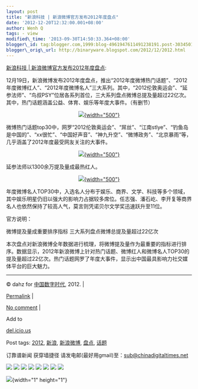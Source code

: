 ```yaml
--- 
layout: post 
title: "新浪科技 | 新浪微博官方发布2012年度盘点" 
date: '2012-12-20T12:32:00.001+08:00' 
author: Wenh Q
tags: - view
modified\_time: '2013-09-30T14:50:33.364+08:00' 
blogger\_id: tag:blogger.com,1999:blog-4961947611491238191.post-3034501233971089486
blogger\_orig\_url: http://binaryware.blogspot.com/2012/12/2012.html
---
```

[新浪科技 |
新浪微博官方发布2012年度盘点](http://feedproxy.google.com/~r/chinagfwblog/~3/ym5DnVLIZNU/):

12月19日，新浪微博发布2012年度盘点，推出“2012年度微博热门话题”、“2012年度微博红人”、“2012年度微博名人”三大系列。其中，“2012伦敦奥运会”、“延参法师”、“鸟叔PSY”位居各系列首位，三大系列盘点微博总提及量超过22亿次。其中，热门话题涵盖公益、体育、娱乐等年度大事件。（有删节）

<div style="text-align: center;">

[![](https://caonima.biz/chinese/files/2012/12/U2176P2T78D24492F3305DT20121219113018.jpg){width="500"}](https://caonima.biz/chinese/2012/12/%e6%96%b0%e6%b5%aa%e7%a7%91%e6%8a%80-%e6%96%b0%e6%b5%aa%e5%be%ae%e5%8d%9a%e5%ae%98%e6%96%b9%e5%8f%91%e5%b8%832012%e5%b9%b4%e5%ba%a6%e7%9b%98%e7%82%b9/u2176p2t78d24492f3305dt20121219113018/)

</div>

微博热门话题top30中，网罗“2012伦敦奥运会”、“屌丝”、“江南stlye”、“钓鱼岛是中国的”、“xx很忙”、“中国好声音”、“神九升空”、“微博政务”、“北京暴雨”等，几乎涵盖了2012年度最受网友关注的大事件。

<div style="text-align: center;">

[![](https://caonima.biz/chinese/files/2012/12/U2176P2T78D24492F3306DT20121219113018.jpg){width="500"}](https://caonima.biz/chinese/2012/12/%e6%96%b0%e6%b5%aa%e7%a7%91%e6%8a%80-%e6%96%b0%e6%b5%aa%e5%be%ae%e5%8d%9a%e5%ae%98%e6%96%b9%e5%8f%91%e5%b8%832012%e5%b9%b4%e5%ba%a6%e7%9b%98%e7%82%b9/u2176p2t78d24492f3306dt20121219113018/)

</div>

延参法师以1300余万提及量成最热红人。

<div style="text-align: center;">

[![](https://caonima.biz/chinese/files/2012/12/U2176P2T78D24492F3307DT20121219113018.jpg){width="500"}](https://caonima.biz/chinese/2012/12/%e6%96%b0%e6%b5%aa%e7%a7%91%e6%8a%80-%e6%96%b0%e6%b5%aa%e5%be%ae%e5%8d%9a%e5%ae%98%e6%96%b9%e5%8f%91%e5%b8%832012%e5%b9%b4%e5%ba%a6%e7%9b%98%e7%82%b9/u2176p2t78d24492f3307dt20121219113018/)

</div>

<div style="text-align: left;">

年度微博名人TOP30中，入选名人分布于娱乐、商界、文学、科技等多个领域，其中娱乐明星仍旧以强大的影响力占据较多席位。任志强、潘石屹、李开复等商界名人也依然保持了较高人气，莫言则凭诺贝尔文学奖迅速跃升至11位。

</div>

<div style="text-align: left;">

官方说明：

</div>

微博提及量成重要排序指标 三大系列盘点微博总提及量超过22亿次

本次盘点对新浪微博全年数据进行梳理，将微博提及量作为最重要的指标进行排序。数据显示，2012年新浪微博上针对热门话题、微博红人和微博名人TOP30的提及量超过22亿次。热门话题网罗了年度大事件，显示出中国最具影响力社交媒体平台的巨大魅力。


------------------------------------------------------------------------

© dahz for [中国数字时代](https://caonima.biz/chinese), 2012. |

[Permalink](https://caonima.biz/chinese/2012/12/%e6%96%b0%e6%b5%aa%e7%a7%91%e6%8a%80-%e6%96%b0%e6%b5%aa%e5%be%ae%e5%8d%9a%e5%ae%98%e6%96%b9%e5%8f%91%e5%b8%832012%e5%b9%b4%e5%ba%a6%e7%9b%98%e7%82%b9/)
|

[No
comment](https://caonima.biz/chinese/2012/12/%e6%96%b0%e6%b5%aa%e7%a7%91%e6%8a%80-%e6%96%b0%e6%b5%aa%e5%be%ae%e5%8d%9a%e5%ae%98%e6%96%b9%e5%8f%91%e5%b8%832012%e5%b9%b4%e5%ba%a6%e7%9b%98%e7%82%b9/#comments)
|

Add to

[del.icio.us](http://del.icio.us/post?url=https://caonima.biz/chinese/2012/12/%e6%96%b0%e6%b5%aa%e7%a7%91%e6%8a%80-%e6%96%b0%e6%b5%aa%e5%be%ae%e5%8d%9a%e5%ae%98%e6%96%b9%e5%8f%91%e5%b8%832012%e5%b9%b4%e5%ba%a6%e7%9b%98%e7%82%b9/&title=%E6%96%B0%E6%B5%AA%E7%A7%91%E6%8A%80%20%7C%20%E6%96%B0%E6%B5%AA%E5%BE%AE%E5%8D%9A%E5%AE%98%E6%96%B9%E5%8F%91%E5%B8%832012%E5%B9%B4%E5%BA%A6%E7%9B%98%E7%82%B9)





Post tags: [2012](https://caonima.biz/chinese/tag/2012/?category=10466),
[新浪](https://caonima.biz/chinese/tag/%e6%96%b0%e6%b5%aa/?category=10466),
[新浪微博](https://caonima.biz/chinese/tag/%e6%96%b0%e6%b5%aa%e5%be%ae%e5%8d%9a/?category=10466),
[盘点](https://caonima.biz/chinese/tag/%e7%9b%98%e7%82%b9/?category=10466),
[话题](https://caonima.biz/chinese/tag/%e8%af%9d%e9%a2%98/?category=10466)



订靠谱新闻 获穿墙捷径
请发电邮(最好用gmail)至：sub@chinadigitaltimes.net





<div>

[![](http://feeds.feedburner.com/~ff/chinagfwblog?d=yIl2AUoC8zA)](http://feeds.feedburner.com/~ff/chinagfwblog?a=ym5DnVLIZNU:2YP5AZzQsBo:yIl2AUoC8zA)
[![](http://feeds.feedburner.com/~ff/chinagfwblog?i=ym5DnVLIZNU:2YP5AZzQsBo:-BTjWOF_DHI)](http://feeds.feedburner.com/~ff/chinagfwblog?a=ym5DnVLIZNU:2YP5AZzQsBo:-BTjWOF_DHI)
[![](http://feeds.feedburner.com/~ff/chinagfwblog?i=ym5DnVLIZNU:2YP5AZzQsBo:F7zBnMyn0Lo)](http://feeds.feedburner.com/~ff/chinagfwblog?a=ym5DnVLIZNU:2YP5AZzQsBo:F7zBnMyn0Lo)
[![](http://feeds.feedburner.com/~ff/chinagfwblog?i=ym5DnVLIZNU:2YP5AZzQsBo:V_sGLiPBpWU)](http://feeds.feedburner.com/~ff/chinagfwblog?a=ym5DnVLIZNU:2YP5AZzQsBo:V_sGLiPBpWU)
[![](http://feeds.feedburner.com/~ff/chinagfwblog?d=qj6IDK7rITs)](http://feeds.feedburner.com/~ff/chinagfwblog?a=ym5DnVLIZNU:2YP5AZzQsBo:qj6IDK7rITs)
[![](http://feeds.feedburner.com/~ff/chinagfwblog?d=l6gmwiTKsz0)](http://feeds.feedburner.com/~ff/chinagfwblog?a=ym5DnVLIZNU:2YP5AZzQsBo:l6gmwiTKsz0)
[![](http://feeds.feedburner.com/~ff/chinagfwblog?i=ym5DnVLIZNU:2YP5AZzQsBo:gIN9vFwOqvQ)](http://feeds.feedburner.com/~ff/chinagfwblog?a=ym5DnVLIZNU:2YP5AZzQsBo:gIN9vFwOqvQ)
[![](http://feeds.feedburner.com/~ff/chinagfwblog?d=TzevzKxY174)](http://feeds.feedburner.com/~ff/chinagfwblog?a=ym5DnVLIZNU:2YP5AZzQsBo:TzevzKxY174)

</div>

![](http://feeds.feedburner.com/~r/chinagfwblog/~4/ym5DnVLIZNU){width="1"
height="1"}
